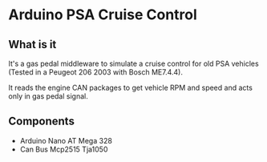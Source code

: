 # Arduino PSA Cruise Control

## What is it
It's a gas pedal middleware to simulate a cruise control for old PSA vehicles (Tested in a Peugeot 206 2003 with Bosch ME7.4.4). 

It reads the engine CAN packages to get vehicle RPM and speed and acts only in gas pedal signal.

## Components
- Arduino Nano AT Mega 328
- Can Bus Mcp2515 Tja1050

